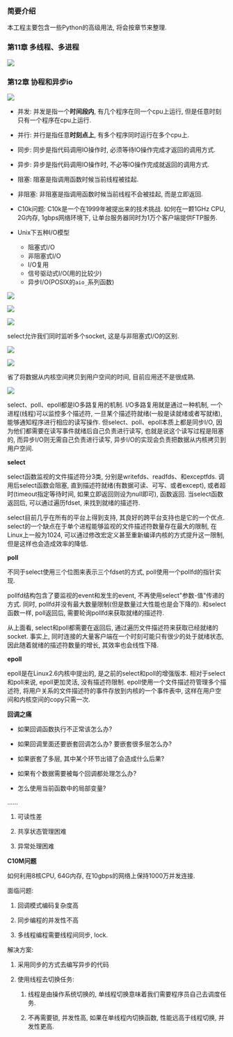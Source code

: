 ### 简要介绍

本工程主要包含一些Python的高级用法, 将会按章节来整理.

### 第11章 多线程、多进程

![](./pic/chapter11.png)

### 第12章 协程和异步io

![](./pic/chapter12.png)

- 并发: 并发是指一个**时间段内**, 有几个程序在同一个cpu上运行, 但是任意时刻只有一个程序在cpu上运行.

- 并行: 并行是指任意**时刻点上**, 有多个程序同时运行在多个cpu上.

- 同步: 同步是指代码调用IO操作时, 必须等待IO操作完成才返回的调用方式.

- 异步: 异步是指代码调用IO操作时, 不必等IO操作完成就返回的调用方式.

- 阻塞: 阻塞是指调用函数时候当前线程被挂起.

- 非阻塞: 非阻塞是指调用函数时候当前线程不会被挂起, 而是立即返回.

- C10k问题: C10k是一个在1999年被提出来的技术挑战. 如何在一颗1GHz CPU, 2G内存, 1gbps网络环境下, 让单台服务器同时为1万个客户端提供FTP服务.

- Unix下五种I/O模型
    - 阻塞式I/O
    - 非阻塞式I/O
    - I/O复用
    - 信号驱动式I/O(用的比较少)
    - 异步I/O(POSIX的`aio_`系列函数)

![](./pic/blockIO.png)

![](./pic/noblockIO.png)

![](./pic/IOmultiplexing.png)

select允许我们同时监听多个socket, 这是与非阻塞式I/O的区别.

![](./pic/sigIO.png)

![](./pic/aio.png)

省了将数据从内核空间拷贝到用户空间的时间, 目前应用还不是很成熟.

![](./pic/compare5IO.png)

select、poll、epoll都是IO多路复用的机制. I/O多路复用就是通过一种机制, 一个进程(线程)可以监控多个描述符, 一旦某个描述符就绪(一般是读就绪或者写就绪), 能够通知程序进行相应的读写操作. 但select、poll、epoll本质上都是同步I/O, 因为他们都需要在读写事件就绪后自己负责进行读写, 也就是说这个读写过程是阻塞的, 而异步I/O则无需自己负责进行读写, 异步I/O的实现会负责把数据从内核拷贝到用户空间.

**select**

select函数监视的文件描述符分3类, 分别是writefds、readfds、和exceptfds. 调用后select函数会阻塞, 直到描述符就绪(有数据可读、可写、或者except), 或者超时(timeout指定等待时间, 如果立即返回则设为null即可), 函数返回. 当select函数返回后, 可以通过遍历fdset, 来找到就绪的描述符.

select目前几乎在所有的平台上得到支持, 其良好的跨平台支持也是它的一个优点. select的一个缺点在于单个进程能够监视的文件描述符数量存在最大的限制, 在Linux上一般为1024, 可以通过修改宏定义甚至重新编译内核的方式提升这一限制, 但是这样也会造成效率的降低.

**poll**

不同于select使用三个位图来表示三个fdset的方式, poll使用一个pollfd的指针实现.

pollfd结构包含了要监视的event和发生的event, 不再使用select"参数-值"传递的方式. 同时, pollfd并没有最大数量限制(但是数量过大性能也是会下降的). 和select函数一样, poll返回后, 需要轮询pollfd来获取就绪的描述符.

从上面看, select和poll都需要在返回后, 通过遍历文件描述符来获取已经就绪的socket. 事实上, 同时连接的大量客户端在一个时刻可能只有很少的处于就绪状态, 因此随着就绪的描述符数量的增长, 其效率也会线性下降.

**epoll**

epoll是在Linux2.6内核中提出的, 是之前的select和poll的增强版本. 相对于select和poll来说, epoll更加灵活, 没有描述符限制. epoll使用一个文件描述符管理多个描述符, 将用户关系的文件描述符的事件存放到内核的一个事件表中, 这样在用户空间和内核空间的copy只需一次.

**回调之痛**

- 如果回调函数执行不正常该怎么办?

- 如果回调里面还要嵌套回调怎么办? 要嵌套很多层怎么办?

- 如果嵌套了多层, 其中某个环节出错了会造成什么后果?

- 如果有个数据需要被每个回调都处理怎么办?

- 怎么使用当前函数中的局部变量?

......

1. 可读性差

2. 共享状态管理困难

3. 异常处理困难


**C10M问题**

如何利用8核CPU, 64G内存, 在10gbps的网络上保持1000万并发连接.


面临问题:

1. 回调模式编码复杂度高

2. 同步编程的并发性不高

3. 多线程编程需要线程间同步, lock.

解决方案:

1. 采用同步的方式去编写异步的代码

2. 使用线程去切换任务:

    1. 线程是由操作系统切换的, 单线程切换意味着我们需要程序员自己去调度任务.
    
    2. 不再需要锁, 并发性高, 如果在单线程内切换函数, 性能远高于线程切换, 并发性更高.
